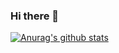 ### Hi there 👋
[![Anurag's github stats](https://github-readme-stats.vercel.app/api?username=C-joey)](https://github.com/C-Joey/oversee/edit/main/README.md)

<!--
**C-Joey/C-Joey** is a ✨ _special_ ✨ repository because its `README.md` (this file) appears on your GitHub profile.

Here are some ideas to get you started:

- 🔭 I’m currently working on ...
- 🌱 I’m currently learning ...
- 👯 I’m looking to collaborate on ...
- 🤔 I’m looking for help with ...
- 💬 Ask me about ...
- 📫 How to reach me: ...
- 😄 Pronouns: ...
- ⚡ Fun fact: ...
-->
